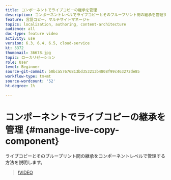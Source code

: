 ```yaml
---
title: コンポーネントでライブコピーの継承を管理
description: コンポーネントレベルでライブコピーとそのブループリント間の継承を管理する方法を理解する
feature: 言語コピー、マルチサイトマネージャ
topics: localization, authoring, content-architecture
audience: all
doc-type: feature video
activity: use
version: 6.3, 6.4, 6.5, cloud-service
kt: 5372
thumbnail: 36678.jpg
topic: ローカリゼーション
role: User
level: Beginner
source-git-commit: b0bca57676813bd353213b4808f99c463272de85
workflow-type: tm+mt
source-wordcount: '52'
ht-degree: 1%

---
```



# コンポーネントでライブコピーの継承を管理 {#manage-live-copy-component}

ライブコピーとそのブループリント間の継承をコンポーネントレベルで管理する方法を説明します。

>[!VIDEO](https://video.tv.adobe.com/v/36678?quality=12&learn=on)
